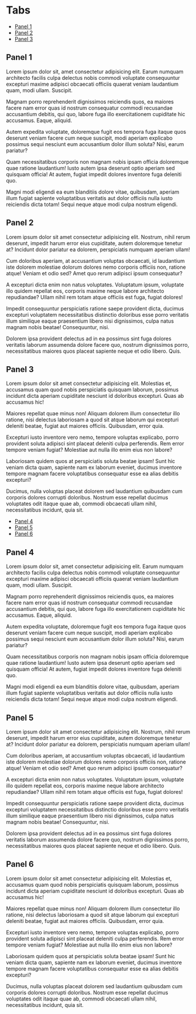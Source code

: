 ---
---

# Tabs

<style>
  /**/
</style>

<div class="js-tabs">
  <ul class="tablist">
    <li>
      <a class="tab" href="#panel-1">Panel 1</a>
    </li>
    <li>
      <a class="tab" href="#panel-2">Panel 2</a>
    </li>
    <li>
      <a class="tab" href="#panel-3">Panel 3</a>
    </li>
  </ul>
  <section id="panel-1" class="tabpanel" tabindex="-1">
    <h2>Panel 1</h2>
    <p>Lorem ipsum dolor sit, amet consectetur adipisicing elit. Earum numquam architecto facilis culpa delectus nobis commodi voluptate consequuntur excepturi maxime adipisci obcaecati officiis quaerat veniam laudantium quam, modi ullam. Suscipit.</p>
    <p>Magnam porro reprehenderit dignissimos reiciendis quos, ea maiores facere nam error quas id nostrum consequatur commodi recusandae accusantium debitis, qui quo, labore fuga illo exercitationem cupiditate hic accusamus. Eaque, aliquid.</p>
    <p>Autem expedita voluptate, doloremque fugit eos tempora fuga itaque quos deserunt veniam facere cum neque suscipit, modi aperiam explicabo possimus sequi nesciunt eum accusantium dolor illum soluta? Nisi, earum pariatur?</p>
    <p>Quam necessitatibus corporis non magnam nobis ipsam officia doloremque quae ratione laudantium! Iusto autem ipsa deserunt optio aperiam sed quisquam officia! At autem, fugiat impedit dolores inventore fuga deleniti quo.</p>
    <p>Magni modi eligendi ea eum blanditiis dolore vitae, quibusdam, aperiam illum fugiat sapiente voluptatibus veritatis aut dolor officiis nulla iusto reiciendis dicta totam! Sequi neque atque modi culpa nostrum eligendi.</p>
  </section>
  <section id="panel-2" class="tabpanel" tabindex="-1">
    <h2>Panel 2</h2>
    <p>Lorem ipsum dolor sit amet consectetur adipisicing elit. Nostrum, nihil rerum deserunt, impedit harum error eius cupiditate, autem doloremque tenetur at? Incidunt dolor pariatur ea dolorem, perspiciatis numquam aperiam ullam!</p>
    <p>Cum doloribus aperiam, at accusantium voluptas obcaecati, id laudantium iste dolorem molestiae dolorum dolores nemo corporis officiis non, ratione atque! Veniam et odio sed? Amet quo rerum adipisci ipsum consequatur?</p>
    <p>A excepturi dicta enim non natus voluptates. Voluptatum ipsum, voluptate illo quidem repellat eos, corporis maxime neque labore architecto repudiandae? Ullam nihil rem totam atque officiis est fuga, fugiat dolores!</p>
    <p>Impedit consequuntur perspiciatis ratione saepe provident dicta, ducimus excepturi voluptatem necessitatibus distinctio doloribus esse porro veritatis illum similique eaque praesentium libero nisi dignissimos, culpa natus magnam nobis beatae! Consequuntur, nisi.</p>
    <p>Dolorem ipsa provident delectus ad in ea possimus sint fuga dolores veritatis laborum assumenda dolore facere quo, nostrum dignissimos porro, necessitatibus maiores quos placeat sapiente neque et odio libero. Quis.</p>
  </section>
  <section id="panel-3" class="tabpanel" tabindex="-1">
    <h2>Panel 3</h2>
    <p>Lorem ipsum dolor sit amet consectetur adipisicing elit. Molestias et, accusamus quam quod nobis perspiciatis quisquam laborum, possimus incidunt dicta aperiam cupiditate nesciunt id doloribus excepturi. Quas ab accusamus hic!</p>
    <p>Maiores repellat quae minus non! Aliquam dolorem illum consectetur illo ratione, nisi delectus laboriosam a quod sit atque laborum qui excepturi deleniti beatae, fugiat aut maiores officiis. Quibusdam, error quia.</p>
    <p>Excepturi iusto inventore vero nemo, tempore voluptas explicabo, porro provident soluta adipisci sint placeat deleniti culpa perferendis. Rem error tempore veniam fugiat? Molestiae aut nulla illo enim eius non labore?</p>
    <p>Laboriosam quidem quos at perspiciatis soluta beatae ipsam! Sunt hic veniam dicta quam, sapiente nam ex laborum eveniet, ducimus inventore tempore magnam facere voluptatibus consequatur esse ea alias debitis excepturi?</p>
    <p>Ducimus, nulla voluptas placeat dolorem sed laudantium quibusdam cum corporis dolores corrupti doloribus. Nostrum esse repellat ducimus voluptates odit itaque quae ab, commodi obcaecati ullam nihil, necessitatibus incidunt, quia sit.</p>
  </section>
</div>

<div class="js-tabs">
  <ul class="tablist">
    <li>
      <a class="tab" href="#panel-4">Panel 4</a>
    </li>
    <li>
      <a class="tab" href="#panel-5">Panel 5</a>
    </li>
    <li>
      <a class="tab" href="#panel-6">Panel 6</a>
    </li>
  </ul>
  <section id="panel-4" class="tabpanel" tabindex="-1">
    <h2>Panel 4</h2>
    <p>Lorem ipsum dolor sit, amet consectetur adipisicing elit. Earum numquam architecto facilis culpa delectus nobis commodi voluptate consequuntur excepturi maxime adipisci obcaecati officiis quaerat veniam laudantium quam, modi ullam. Suscipit.</p>
    <p>Magnam porro reprehenderit dignissimos reiciendis quos, ea maiores facere nam error quas id nostrum consequatur commodi recusandae accusantium debitis, qui quo, labore fuga illo exercitationem cupiditate hic accusamus. Eaque, aliquid.</p>
    <p>Autem expedita voluptate, doloremque fugit eos tempora fuga itaque quos deserunt veniam facere cum neque suscipit, modi aperiam explicabo possimus sequi nesciunt eum accusantium dolor illum soluta? Nisi, earum pariatur?</p>
    <p>Quam necessitatibus corporis non magnam nobis ipsam officia doloremque quae ratione laudantium! Iusto autem ipsa deserunt optio aperiam sed quisquam officia! At autem, fugiat impedit dolores inventore fuga deleniti quo.</p>
    <p>Magni modi eligendi ea eum blanditiis dolore vitae, quibusdam, aperiam illum fugiat sapiente voluptatibus veritatis aut dolor officiis nulla iusto reiciendis dicta totam! Sequi neque atque modi culpa nostrum eligendi.</p>
  </section>
  <section id="panel-5" class="tabpanel" tabindex="-1">
    <h2>Panel 5</h2>
    <p>Lorem ipsum dolor sit amet consectetur adipisicing elit. Nostrum, nihil rerum deserunt, impedit harum error eius cupiditate, autem doloremque tenetur at? Incidunt dolor pariatur ea dolorem, perspiciatis numquam aperiam ullam!</p>
    <p>Cum doloribus aperiam, at accusantium voluptas obcaecati, id laudantium iste dolorem molestiae dolorum dolores nemo corporis officiis non, ratione atque! Veniam et odio sed? Amet quo rerum adipisci ipsum consequatur?</p>
    <p>A excepturi dicta enim non natus voluptates. Voluptatum ipsum, voluptate illo quidem repellat eos, corporis maxime neque labore architecto repudiandae? Ullam nihil rem totam atque officiis est fuga, fugiat dolores!</p>
    <p>Impedit consequuntur perspiciatis ratione saepe provident dicta, ducimus excepturi voluptatem necessitatibus distinctio doloribus esse porro veritatis illum similique eaque praesentium libero nisi dignissimos, culpa natus magnam nobis beatae! Consequuntur, nisi.</p>
    <p>Dolorem ipsa provident delectus ad in ea possimus sint fuga dolores veritatis laborum assumenda dolore facere quo, nostrum dignissimos porro, necessitatibus maiores quos placeat sapiente neque et odio libero. Quis.</p>
  </section>
  <section id="panel-6" class="tabpanel" tabindex="-1">
    <h2>Panel 6</h2>
    <p>Lorem ipsum dolor sit amet consectetur adipisicing elit. Molestias et, accusamus quam quod nobis perspiciatis quisquam laborum, possimus incidunt dicta aperiam cupiditate nesciunt id doloribus excepturi. Quas ab accusamus hic!</p>
    <p>Maiores repellat quae minus non! Aliquam dolorem illum consectetur illo ratione, nisi delectus laboriosam a quod sit atque laborum qui excepturi deleniti beatae, fugiat aut maiores officiis. Quibusdam, error quia.</p>
    <p>Excepturi iusto inventore vero nemo, tempore voluptas explicabo, porro provident soluta adipisci sint placeat deleniti culpa perferendis. Rem error tempore veniam fugiat? Molestiae aut nulla illo enim eius non labore?</p>
    <p>Laboriosam quidem quos at perspiciatis soluta beatae ipsam! Sunt hic veniam dicta quam, sapiente nam ex laborum eveniet, ducimus inventore tempore magnam facere voluptatibus consequatur esse ea alias debitis excepturi?</p>
    <p>Ducimus, nulla voluptas placeat dolorem sed laudantium quibusdam cum corporis dolores corrupti doloribus. Nostrum esse repellat ducimus voluptates odit itaque quae ab, commodi obcaecati ullam nihil, necessitatibus incidunt, quia sit.</p>
  </section>
</div>

<script type="module">
  import Tabs from '../js/tabs.js';

  new Tabs();
</script>
